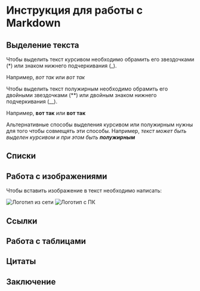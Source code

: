 # Инструкция для работы с Markdown

## Выделение текста

Чтобы выделить текст курсивом необходимо обрамить его звездочками (*) или знаком нижнего подчеркивания (_).

Например, *вот так* или _вот так_

Чтобы выделить текст полужирным необходимо обрамить его двойными звездочками (**) или двойным знаком нижнего подчеркивания (__).

Например, **вот так** или __вот так__

Альтернативные способы выделения курсивом или полужирным нужны для того чтобы совмещять эти способы. Например, _текст может быть выделен курсивом и при этом быть **полужирным**_

## Списки

## Работа с изображениями

Чтобы вставить изображение в текст необходимо написать:

![Логотип из сети](https://avatars.mds.yandex.net/get-entity_search/5449393/551809416/S122x122Fit_2x)
![Логотип с ПК](logo.png)

## Ссылки

## Работа с таблицами

## Цитаты

## Заключение